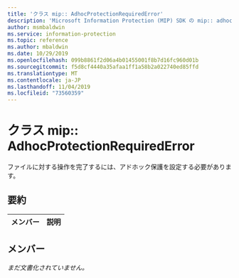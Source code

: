 ```yaml
---
title: 'クラス mip:: AdhocProtectionRequiredError'
description: 'Microsoft Information Protection (MIP) SDK の mip:: adhocprotectionrequirederror クラスについて説明します。'
author: msmbaldwin
ms.service: information-protection
ms.topic: reference
ms.author: mbaldwin
ms.date: 10/29/2019
ms.openlocfilehash: 099b8861f2d06a4b01455001f8b7d16fc960d01b
ms.sourcegitcommit: f5d8cf4440a35afaa1ff1a58b2a022740ed85ffd
ms.translationtype: MT
ms.contentlocale: ja-JP
ms.lasthandoff: 11/04/2019
ms.locfileid: "73560359"
---
```

# <a name="class-mipadhocprotectionrequirederror"></a>クラス mip:: AdhocProtectionRequiredError 
ファイルに対する操作を完了するには、アドホック保護を設定する必要があります。
  
## <a name="summary"></a>要約
 メンバー                        | 説明                                
--------------------------------|---------------------------------------------
  
## <a name="members"></a>メンバー
_まだ文書化されていません。_
